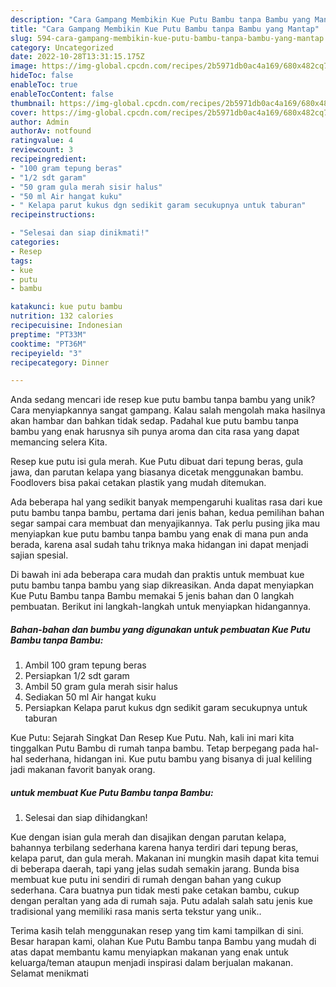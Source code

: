 ```yaml
---
description: "Cara Gampang Membikin Kue Putu Bambu tanpa Bambu yang Mantap"
title: "Cara Gampang Membikin Kue Putu Bambu tanpa Bambu yang Mantap"
slug: 594-cara-gampang-membikin-kue-putu-bambu-tanpa-bambu-yang-mantap
category: Uncategorized
date: 2022-10-28T13:31:15.175Z
image: https://img-global.cpcdn.com/recipes/2b5971db0ac4a169/680x482cq70/kue-putu-bambu-tanpa-bambu-foto-resep-utama.jpg
hideToc: false
enableToc: true
enableTocContent: false
thumbnail: https://img-global.cpcdn.com/recipes/2b5971db0ac4a169/680x482cq70/kue-putu-bambu-tanpa-bambu-foto-resep-utama.jpg
cover: https://img-global.cpcdn.com/recipes/2b5971db0ac4a169/680x482cq70/kue-putu-bambu-tanpa-bambu-foto-resep-utama.jpg
author: Admin
authorAv: notfound
ratingvalue: 4
reviewcount: 3
recipeingredient:
- "100 gram tepung beras"
- "1/2 sdt garam"
- "50 gram gula merah sisir halus"
- "50 ml Air hangat kuku"
- " Kelapa parut kukus dgn sedikit garam secukupnya untuk taburan"
recipeinstructions:

- "Selesai dan siap dinikmati!"
categories:
- Resep
tags:
- kue
- putu
- bambu

katakunci: kue putu bambu 
nutrition: 132 calories
recipecuisine: Indonesian
preptime: "PT33M"
cooktime: "PT36M"
recipeyield: "3"
recipecategory: Dinner

---
```





Anda sedang mencari ide resep kue putu bambu tanpa bambu yang unik? Cara menyiapkannya sangat gampang. Kalau salah mengolah maka hasilnya akan hambar dan bahkan tidak sedap. Padahal kue putu bambu tanpa bambu yang enak harusnya sih punya aroma dan cita rasa yang dapat memancing selera Kita.





Resep kue putu isi gula merah. Kue Putu dibuat dari tepung beras, gula jawa, dan parutan kelapa yang biasanya dicetak menggunakan bambu. Foodlovers bisa pakai cetakan plastik yang mudah ditemukan.

Ada beberapa hal yang sedikit banyak mempengaruhi kualitas rasa dari kue putu bambu tanpa bambu, pertama dari jenis bahan, kedua pemilihan bahan segar sampai cara membuat dan menyajikannya. Tak perlu pusing jika mau menyiapkan kue putu bambu tanpa bambu yang enak di mana pun anda berada, karena asal sudah tahu triknya maka hidangan ini dapat menjadi sajian spesial.






Di bawah ini ada beberapa cara mudah dan praktis untuk membuat kue putu bambu tanpa bambu yang siap dikreasikan. Anda dapat menyiapkan Kue Putu Bambu tanpa Bambu memakai 5 jenis bahan dan 0 langkah pembuatan. Berikut ini langkah-langkah untuk menyiapkan hidangannya.

<!--inarticleads1-->

##### Bahan-bahan dan bumbu yang digunakan untuk pembuatan Kue Putu Bambu tanpa Bambu:

1. Ambil 100 gram tepung beras
1. Persiapkan 1/2 sdt garam
1. Ambil 50 gram gula merah sisir halus
1. Sediakan 50 ml Air hangat kuku
1. Persiapkan  Kelapa parut kukus dgn sedikit garam secukupnya untuk taburan


Kue Putu: Sejarah Singkat Dan Resep Kue Putu. Nah, kali ini mari kita tinggalkan Putu Bambu di rumah tanpa bambu. Tetap berpegang pada hal-hal sederhana, hidangan ini. Kue putu bambu yang bisanya di jual keliling jadi makanan favorit banyak orang. 

<!--inarticleads2-->

#####  untuk membuat Kue Putu Bambu tanpa Bambu:


1. Selesai dan siap dihidangkan!

Kue dengan isian gula merah dan disajikan dengan parutan kelapa, bahannya terbilang sederhana karena hanya terdiri dari tepung beras, kelapa parut, dan gula merah. Makanan ini mungkin masih dapat kita temui di beberapa daerah, tapi yang jelas sudah semakin jarang. Bunda bisa membuat kue putu ini sendiri di rumah dengan bahan yang cukup sederhana. Cara buatnya pun tidak mesti pake cetakan bambu, cukup dengan peraltan yang ada di rumah saja. Putu adalah salah satu jenis kue tradisional yang memiliki rasa manis serta tekstur yang unik.. 

Terima kasih telah menggunakan resep yang tim kami tampilkan di sini. Besar harapan kami, olahan Kue Putu Bambu tanpa Bambu yang mudah di atas dapat membantu kamu menyiapkan makanan yang enak untuk keluarga/teman ataupun menjadi inspirasi dalam berjualan makanan. Selamat menikmati
